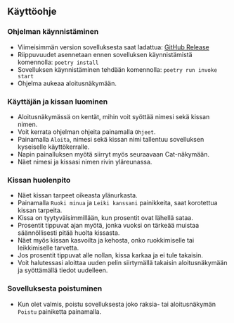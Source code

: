 ## Käyttöohje

### Ohjelman käynnistäminen

- Viimeisimmän version sovelluksesta saat ladattua: [GitHub Release](https://github.com/leinson/ohte-harjoitustyo/releases/tag/viikko5)
- Riippuvuudet asennetaan ennen sovelluksen käynnistämistä komennolla: `poetry install`
- Sovelluksen käynnistäminen tehdään komennolla: `poetry run invoke start`
- Ohjelma aukeaa aloitusnäkymään.

### Käyttäjän ja kissan luominen

- Aloitusnäkymässä on kentät, mihin voit syöttää nimesi sekä kissan nimen.
- Voit kerrata ohjelman ohjeita painamalla `Ohjeet`.
- Painamalla `Aloita`, nimesi sekä kissan nimi tallentuu sovelluksen kyseiselle käyttökerralle. 
- Napin painalluksen myötä siirryt myös seuraavaan Cat-näkymään.
- Näet nimesi ja kissasi nimen rivin yläreunassa.

### Kissan huolenpito

- Näet kissan tarpeet oikeasta ylänurkasta. 
- Painamalla `Ruoki minua` ja `Leiki kanssani` painikkeita, saat korotettua kissan tarpeita.
- Kissa on tyytyväisimmillään, kun prosentit ovat lähellä sataa.
- Prosentit tippuvat ajan myötä, jonka vuoksi on tärkeää muistaa säännöllisesti pitää huolta kissasta.
- Näet myös kissan kasvoilta ja kehosta, onko ruokkimiselle tai leikkimiselle tarvetta. 
- Jos prosentit tippuvat alle nollan, kissa karkaa ja ei tule takaisin. 
- Voit halutessasi aloittaa uuden pelin siirtymällä takaisin aloitusnäkymään ja syöttämällä tiedot uudelleen.

### Sovelluksesta poistuminen

- Kun olet valmis, poistu sovelluksesta joko raksia- tai aloitusnäkymän `Poistu` painiketta painamalla.

